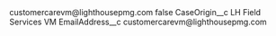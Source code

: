 <?xml version="1.0" encoding="UTF-8"?>
<CustomMetadata xmlns="http://soap.sforce.com/2006/04/metadata" xmlns:xsi="http://www.w3.org/2001/XMLSchema-instance" xmlns:xsd="http://www.w3.org/2001/XMLSchema">
    <label>customercarevm@lighthousepmg.com</label>
    <protected>false</protected>
    <values>
        <field>CaseOrigin__c</field>
        <value xsi:type="xsd:string">LH Field Services VM</value>
    </values>
    <values>
        <field>EmailAddress__c</field>
        <value xsi:type="xsd:string">customercarevm@lighthousepmg.com</value>
    </values>
</CustomMetadata>
